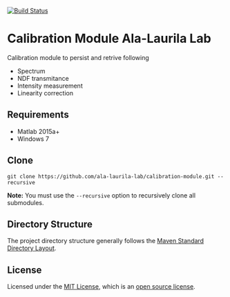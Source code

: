 [![Build Status](http://build.nbe.aalto.fi:8080/buildStatus/icon?job=testCalibrationModule)](http://build.nbe.aalto.fi:8080/job/testCalibrationModule/)

# Calibration Module Ala-Laurila Lab

Calibration module to persist and retrive following

- Spectrum
- NDF transmitance
- Intensity measurement
- Linearity correction

## Requirements

- Matlab 2015a+
- Windows 7

## Clone

`git clone https://github.com/ala-laurila-lab/calibration-module.git --recursive`

**Note:** You must use the `--recursive` option to recursively clone all submodules.

## Directory Structure

The project directory structure generally follows the [Maven Standard Directory Layout](https://maven.apache.org/guides/introduction/introduction-to-the-standard-directory-layout.html).

## License

Licensed under the [MIT License](https://opensource.org/licenses/MIT), which is an [open source license](https://opensource.org/docs/osd).
